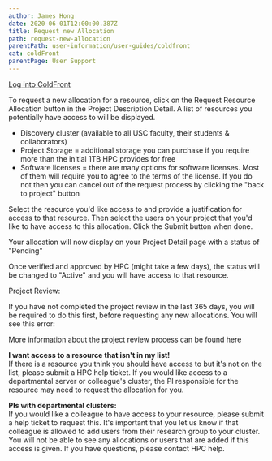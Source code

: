 ```yaml
---
author: James Hong
date: 2020-06-01T12:00:00.387Z
title: Request new Allocation
path: request-new-allocation
parentPath: user-information/user-guides/coldfront
cat: coldFront
parentPage: User Support
---
```


[Log into ColdFront](https://hpcaccount.usc.edu/)

To request a new allocation for a resource, click on the Request Resource Allocation button in the Project Description Detail.  A list of resources you potentially have access to will be displayed.  






* Discovery cluster (available to all USC faculty, their students & collaborators)
* Project Storage = additional storage you can purchase if you require more than the initial 1TB HPC provides for free
* Software licenses = there are many options for software licenses.  Most of them will require you to agree to the terms of the license.  If you do not then you can cancel out of the request process by clicking the "back to project" button


Select the resource you'd like access to and provide a justification for access to that resource.  Then select the users on your project that you'd like to have access to this allocation.  Click the Submit button when done.

Your allocation will now display on your Project Detail page with a status of "Pending"  


Once verified and approved by HPC (might take a few days), the status will be changed to "Active" and you will have access to that resource.


Project Review:

If you have not completed the project review in the last 365 days, you will be required to do this first, before requesting any new allocations.  You will see this error:


More information about the project review process can be found here

**I want access to a resource that isn't in my list!**  
If there is a resource you think you should have access to but it's not on the list, please submit a HPC help ticket.  If you would like access to a departmental server or colleague's cluster, the PI responsible for the resource may need to request the allocation for you.


**PIs with departmental clusters:**  
If you would like a colleague to have access to your resource, please submit a help ticket to request this.  It's important that you let us know if that colleague is allowed to add users from their research group to your cluster.  You will not be able to see any allocations or users that are added if this access is given.  If you have questions, please contact HPC help.



